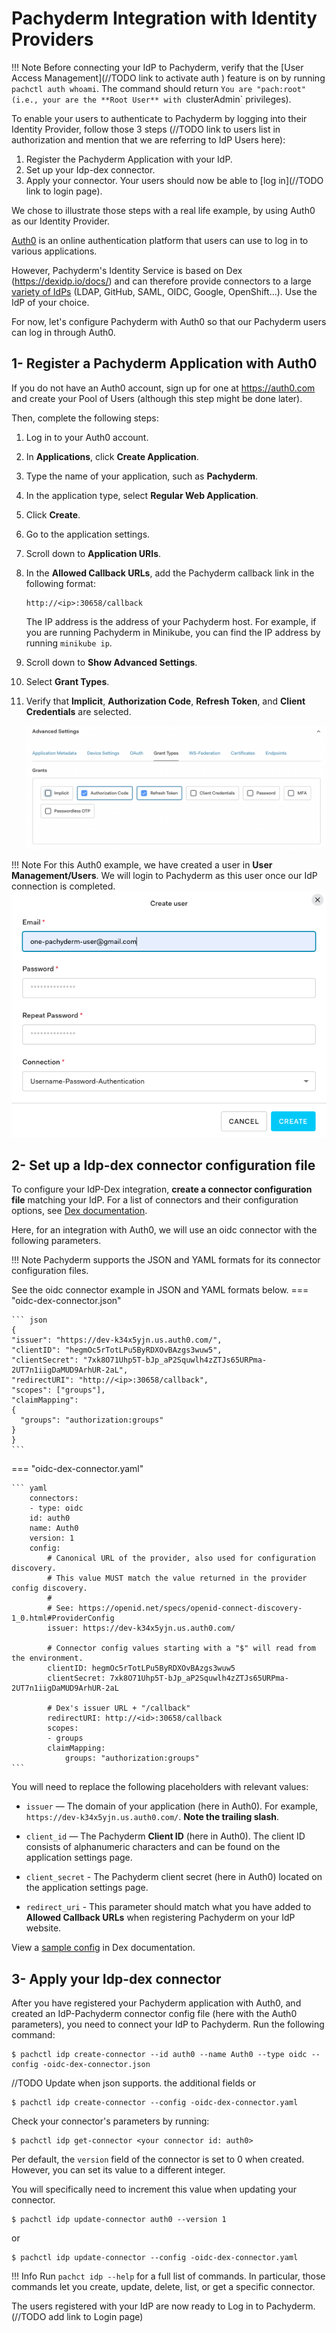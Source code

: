 # Pachyderm Integration with Identity Providers

!!! Note
    Before connecting your IdP to Pachyderm, verify that
    the [User Access Management](//TODO link to activate auth ) feature is on by running `pachctl auth whoami`.
    The command should return `You are "pach:root"
    (i.e., your are the **Root User** with `clusterAdmin` privileges).

To enable your users to authenticate to Pachyderm by logging into their Identity Provider,
follow those 3 steps (//TODO link to users list in authorization and mention that we are referring to IdP Users here):

1. Register the Pachyderm Application with your IdP.
1. Set up your Idp-dex connector.
1. Apply your connector.
Your users should now be able to [log in](//TODO link to login page).

We chose to illustrate those steps with a real life example, 
by using Auth0 as our Identity Provider.

[Auth0](https://auth0.com/) is an online authentication platform that
users can use to log in to various applications.

However, Pachyderm's Identity Service is based on Dex (https://dexidp.io/docs/) 
and can therefore provide connectors to a large [variety of IdPs](https://dexidp.io/docs/connectors/) (LDAP, GitHub, SAML, OIDC, Google, OpenShift...). 
Use the IdP of your choice.

For now, let's configure Pachyderm with Auth0 so that our
Pachyderm users can log in through Auth0.

## 1- Register a Pachyderm Application with Auth0
If you do not have an Auth0 account, sign up for one
at https://auth0.com and create your Pool of Users 
(although this step might be done later).

Then, complete the following steps:

1. Log in to your Auth0 account.
1. In **Applications**, click **Create Application**.
1. Type the name of your application, such as **Pachyderm**.
1. In the application type, select **Regular Web Application**.
1. Click **Create**.
1. Go to the application settings.
1. Scroll down to **Application URIs**.
1. In the **Allowed Callback URLs**, add the Pachyderm callback link in the
   following format:

   ```
   http://<ip>:30658/callback
   ```

   The IP address is the address of your Pachyderm host. For example,
   if you are running Pachyderm in Minikube, you can find the IP
   address by running `minikube ip`.

1. Scroll down to **Show Advanced Settings**.
1. Select **Grant Types**.
1. Verify that **Implicit**, **Authorization Code**, **Refresh Token**, and
    **Client Credentials** are selected.

   ![Auth0 Grant Settings](../images/auth0-grant-settings.png)

!!! Note
    For this Auth0 example, we have created a user in **User Management/Users**.
    We will login to Pachyderm as this user once our IdP connection is completed.
    ![Auth0 Create User](../images/auth0-create-user.png)

## 2- Set up a Idp-dex connector configuration file
To configure your IdP-Dex integration, **create a connector configuration file** matching your IdP. 
For a list of connectors and their configuration options, see [Dex documentation](https://dexidp.io/docs/connectors/).

Here, for an integration with Auth0, we will use an oidc connector with the following parameters.

!!! Note
    Pachyderm supports the JSON and YAML formats for its connector configuration files. 

See the oidc connector example in JSON and YAML formats below.
=== "oidc-dex-connector.json"

    ``` json
    {
    "issuer": "https://dev-k34x5yjn.us.auth0.com/",
    "clientID": "hegmOc5rTotLPu5ByRDXOvBAzgs3wuw5",
    "clientSecret": "7xk8O71Uhp5T-bJp_aP2Squwlh4zZTJs65URPma-2UT7n1iigDaMUD9ArhUR-2aL",
    "redirectURI": "http://<ip>:30658/callback",
    "scopes": ["groups"],
    "claimMapping":
    {
      "groups": "authorization:groups"
    }
    }
    ```

=== "oidc-dex-connector.yaml"

    ``` yaml
        connectors:
        - type: oidc
        id: auth0
        name: Auth0
        version: 1
        config:
            # Canonical URL of the provider, also used for configuration discovery.
            # This value MUST match the value returned in the provider config discovery.
            #
            # See: https://openid.net/specs/openid-connect-discovery-1_0.html#ProviderConfig
            issuer: https://dev-k34x5yjn.us.auth0.com/

            # Connector config values starting with a "$" will read from the environment.
            clientID: hegmOc5rTotLPu5ByRDXOvBAzgs3wuw5
            clientSecret: 7xk8O71Uhp5T-bJp_aP2Squwlh4zZTJs65URPma-2UT7n1iigDaMUD9ArhUR-2aL

            # Dex's issuer URL + "/callback"
            redirectURI: http://<id>:30658/callback
            scopes:
            - groups
            claimMapping:
                groups: "authorization:groups"
    ```

You will need to replace the following placeholders with relevant values:

- `issuer` — The domain of your application (here in Auth0). For example,
`https://dev-k34x5yjn.us.auth0.com/`. **Note the trailing slash**.

- `client_id` — The Pachyderm **Client ID** (here in Auth0). The client ID
consists of alphanumeric characters and can be found on the application
settings page.

- `client_secret` - The Pachyderm client secret (here in Auth0) located
on the application settings page.

- `redirect_uri` - This parameter should match what you have added
to **Allowed Callback URLs** when registering Pachyderm on your IdP website.

View a [sample config](https://dexidp.io/docs/connectors/oidc/) in Dex documentation.

## 3- Apply your Idp-dex connector
After you have registered your Pachyderm application with Auth0, 
and created an IdP-Pachyderm connector config file (here with the Auth0 parameters),
you need to connect your IdP to Pachyderm. 
Run the following command:

```shell
$ pachctl idp create-connector --id auth0 --name Auth0 --type oidc --config -oidc-dex-connector.json
```
//TODO Update when json supports. the additional fields
or
```shell
$ pachctl idp create-connector --config -oidc-dex-connector.yaml
```
Check your connector's parameters by running:
```shell
$ pachctl idp get-connector <your connector id: auth0>
```

Per default, the `version` field of the connector is set to 0 when created.
However, you can set its value to a different integer.

You will specifically need to increment this value when updating your connector.
```shell
$ pachctl idp update-connector auth0 --version 1
```
or
```shell
$ pachctl idp update-connector --config -oidc-dex-connector.yaml
```
!!! Info
    Run `pachct idp --help` for a full list of commands.
    In particular, those commands let you create, update, delete, list, or get a specific connector.

The users registered with your IdP are now ready to Log in to Pachyderm. (//TODO add link to Login page)